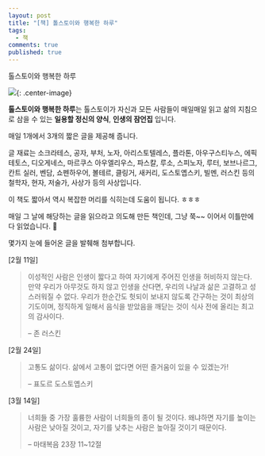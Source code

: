 ```yaml
---
layout: post
title: "[책] 톨스토이와 행복한 하루"
tags: 
  - 책
comments: true
published: true
---
```


톨스토이와 행복한 하루

![](https://lh3.googleusercontent.com/KaFHOjgZQ6nBfqp36wqteoXIxt3aNoi8_9IhVS-t5WgM1WFEBtx_fLkpANYIntvhFCE6tnSW5a0u6mO0JCY=w1000-no-tmp.jpg){: .center-image}

**톨스토이와 행복한 하루**는 톨스토이가 자신과 모든 사람들이 매일매일 읽고 삶의 지침으로 삼을 수 있는 **일용할 정신의 양식**, **인생의 잠언집** 입니다.

매일 1개에서 3개의 짧은 글을 제공해 줍니다.

글 재료는 소크라테스, 공자, 부처, 노자, 아리스토텔레스, 플라톤, 아우구스티누스, 에픽테토스, 디오게네스, 마르쿠스 아우엘리우스, 파스칼, 루소, 스피노자, 루터, 보브나르그, 칸트 실러, 벤담, 쇼펜하우어, 볼테르, 클링거, 새커리, 도스토옙스키, 빌멘, 러스킨 등의 철학자, 현자, 저술가, 사상가 등의 사상입니다.

이 책도 짧아서 역시 복잡한 머리를 식히는데 도움이 됩니다. ㅎㅎㅎ

매일 그 날에 해당하는 글을 읽으라고 의도해 만든 책인데, 그냥 쭉~~ 이어서 이틀만에 다 읽었습니다. 🙂

몇가지 눈에 들어온 글을 발췌해 첨부합니다.

[2월 11일]

> 이성적인 사람은 인생이 짧다고 하여 자기에게 주어진 인생을 허비하지 않는다. 만약 우리가 아무것도 하지 않고 인생을 산다면, 우리의 나날과 삶은 고결하고 성스러워질 수 없다. 우리가 한순간도 헛되이 보내지 않도록 간구하는 것이 최상의 기도이며, 정직하게 일해서 음식을 받았음을 깨닫는 것이 식사 전에 올리는 최고의 감사이다.
>
> – 존 러스킨
 
[2월 24일]

> 고통도 삶이다. 삶에서 고통이 없다면 어떤 즐거움이 있을 수 있겠는가!
>
> – 표도르 도스토옙스키

[3월 14일]

> 너희들 중 가장 훌륭한 사람이 너희들의 종이 될 것이다. 왜냐하면 자기를 높이는 사람은 낮아질 것이고, 자기를 낮추는 사람은 높아질 것이기 때문이다.
> 
> – 마태복음 23장 11~12절